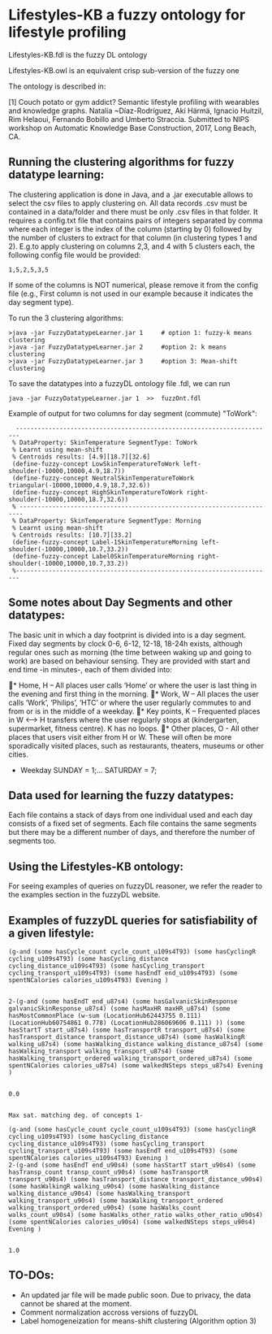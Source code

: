 # Lifestyles-KB a fuzzy ontology for lifestyle profiling

Lifestyles-KB.fdl  is the fuzzy DL ontology

Lifestyles-KB.owl is an equivalent crisp  sub-version of the fuzzy one

The ontology is described in:


[1] Couch potato or gym addict? Semantic lifestyle profiling with wearables and knowledge graphs. Natalia ~Díaz-Rodríguez, Aki Härmä, Ignacio Huitzil, Rim Helaoui, Fernando Bobillo and Umberto Straccia. Submitted to NIPS workshop on Automatic Knowledge Base Construction, 2017, Long Beach, CA.

## Running the clustering algorithms for fuzzy datatype learning:

The clustering application is done in Java, and a .jar executable allows to select the csv files to apply clustering on. All data records .csv must be contained in a data/folder and there must be only .csv files in that folder.
It requires a config.txt file that contains pairs of integers separated by comma where each integer is the index of the column (starting by 0) followed by the number of clusters to extract for that column (in clustering types 1 and 2).
E.g.to apply clustering on columns 2,3, and 4 with 5 clusters each, the following config file would be provided:

```
1,5,2,5,3,5
```
If some of the columns is NOT numerical, please remove it from the config file (e.g., First column is not used in our example because it indicates the day segment type).


To run the 3 clustering algorithms:

```
>java -jar FuzzyDatatypeLearner.jar 1     # option 1: fuzzy-k means clustering
>java -jar FuzzyDatatypeLearner.jar 2     #option 2: k means clustering
>java -jar FuzzyDatatypeLearner.jar 3     #option 3: Mean-shift clustering
```

To save the datatypes into a fuzzyDL ontology file .fdl, we can run

```
java -jar FuzzyDatatypeLearner.jar 1  >>  fuzzOnt.fdl
```

Example of output for two columns for day segment (commute) "ToWork":
```
  -----------------------------------------------------------------------
 % DataProperty: SkinTemperature SegmentType: ToWork
 % Learnt using mean-shift
 % Centroids results: [4.9][18.7][32.6]
 (define-fuzzy-concept LowSkinTemperatureToWork left-shoulder(-10000,10000,4.9,18.7))
 (define-fuzzy-concept NeutralSkinTemperatureToWork triangular(-10000,10000,4.9,18.7,32.6))
 (define-fuzzy-concept HighSkinTemperatureToWork right-shoulder(-10000,10000,18.7,32.6))
 % -----------------------------------------------------------------------
 % DataProperty: SkinTemperature SegmentType: Morning
 % Learnt using mean-shift
 % Centroids results: [10.7][33.2]
 (define-fuzzy-concept Label-1SkinTemperatureMorning left-shoulder(-10000,10000,10.7,33.2))
 (define-fuzzy-concept Label0SkinTemperatureMorning right-shoulder(-10000,10000,10.7,33.2))
 %-----------------------------------------------------------------------
```

## Some notes about Day Segments and other datatypes:  

The basic unit in which a day footprint is divided into is a day segment. Fixed day segments by clock
0-6, 6-12, 12-18, 18-24h exists, although regular ones such as morning (the time between waking up
and going to work) are based on behaviour sensing. They are provided with start and end time -in
minutes-, each of them divided into:

* Home, H – All places user calls ‘Home’ or where the user is last thing in the evening and
first thing in the morning.
* Work, W – All places the user calls ‘Work’, ‘Philips’, ‘HTC’ or where the user regularly
commutes to and from or is in the middle of a weekday.
* Key points, K – Frequented places in W <–> H transfers where the user regularly stops at
(kindergarten, supermarket, fitness centre). K has no loops.
* Other places, O - All other places that users visit either from H or W. These will often be
more sporadically visited places, such as restaurants, theaters, museums or other cities.

* Weekday SUNDAY = 1;... SATURDAY = 7;


## Data used for learning the fuzzy datatypes:

 Each file contains a stack of days from one individual used and each day consists of a fixed set of segments. Each file contains the same segments but there may be a different number of days, and therefore the number of segments too.


## Using the Lifestyles-KB ontology:

For seeing examples of queries on fuzzyDL reasoner, we refer the reader to the examples section in the fuzzyDL website.



## Examples of fuzzyDL queries for satisfiability of a given lifestyle:
```
(g-and (some hasCycle_count cycle_count_u109s4T93) (some hasCyclingR cycling_u109s4T93) (some hasCycling_distance cycling_distance_u109s4T93) (some hasCycling_transport cycling_transport_u109s4T93) (some hasEndT end_u109s4T93) (some spentNCalories calories_u109s4T93) Evening )


2-(g-and (some hasEndT end_u87s4) (some hasGalvanicSkinResponse galvanicSkinResponse_u87s4) (some hasMaxHR maxHR_u87s4) (some hasMostCommonPlace (w-sum (LocationHub62443755 0.111) (LocationHub60754861 0.778) (LocationHub286069606 0.111) )) (some hasStartT start_u87s4) (some hasTransportR transport_u87s4) (some hasTransport_distance transport_distance_u87s4) (some hasWalkingR walking_u87s4) (some hasWalking_distance walking_distance_u87s4) (some hasWalking_transport walking_transport_u87s4) (some hasWalking_transport_ordered walking_transport_ordered_u87s4) (some spentNCalories calories_u87s4) (some walkedNSteps steps_u87s4) Evening )


0.0


Max sat. matching deg. of concepts 1-

(g-and (some hasCycle_count cycle_count_u109s4T93) (some hasCyclingR cycling_u109s4T93) (some hasCycling_distance cycling_distance_u109s4T93) (some hasCycling_transport cycling_transport_u109s4T93) (some hasEndT end_u109s4T93) (some spentNCalories calories_u109s4T93) Evening )
2-(g-and (some hasEndT end_u90s4) (some hasStartT start_u90s4) (some hasTransp_count transp_count_u90s4) (some hasTransportR transport_u90s4) (some hasTransport_distance transport_distance_u90s4) (some hasWalkingR walking_u90s4) (some hasWalking_distance walking_distance_u90s4) (some hasWalking_transport walking_transport_u90s4) (some hasWalking_transport_ordered walking_transport_ordered_u90s4) (some hasWalks_count walks_count_u90s4) (some hasWalks_other_ratio walks_other_ratio_u90s4) (some spentNCalories calories_u90s4) (some walkedNSteps steps_u90s4) Evening )


1.0

```



## TO-DOs:

* An updated jar file will be made public soon. Due to privacy, the data cannot be shared at the moment.
* Comment normalization accross versions of fuzzyDL
* Label homogeneization for means-shift clustering (Algorithm option 3)
